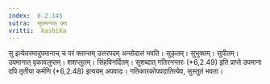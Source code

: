 ```yaml
---
index:  6.2.145
sutra:  सूपमानात् क्तः
vritti:  kashika 
---
```


सु इत्येतस्मादुपमानाच् च परं क्तान्तम् उत्तरपदम् अन्तोदात्तं भवति। सुकृतम्। सुभुक्तम्। सुपीतम्। उपमानात् वृकावलुप्तम्। शशप्लुतम्। सिंहविनर्दितम्। सुशब्दात् गतिरनन्तरः (*6,2.49) इति प्राप्ते उपमाना दपि तृतीया कर्मणि (*6,2.48) इत्ययम् अपवादः। गतिकारकोपपदातित्येव, सुस्तुतं भवता।

